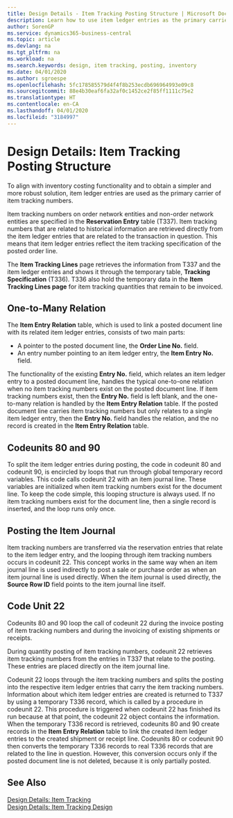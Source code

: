 ```yaml
---
title: Design Details - Item Tracking Posting Structure | Microsoft Docs
description: Learn how to use item ledger entries as the primary carrier of item tracking numbers.
author: SorenGP
ms.service: dynamics365-business-central
ms.topic: article
ms.devlang: na
ms.tgt_pltfrm: na
ms.workload: na
ms.search.keywords: design, item tracking, posting, inventory
ms.date: 04/01/2020
ms.author: sgroespe
ms.openlocfilehash: 5fc178585579d4f4f8b253ecdb696964993e09c8
ms.sourcegitcommit: 88e4b30eaf6fa32af0c1452ce2f85ff1111c75e2
ms.translationtype: HT
ms.contentlocale: en-CA
ms.lasthandoff: 04/01/2020
ms.locfileid: "3184997"
---
```

# <a name="design-details-item-tracking-posting-structure"></a>Design Details: Item Tracking Posting Structure
To align with inventory costing functionality and to obtain a simpler and more robust solution, item ledger entries are used as the primary carrier of item tracking numbers.  
  
Item tracking numbers on order network entities and non-order network entities are specified in the **Reservation Entry** table (T337). Item tracking numbers that are related to historical information are retrieved directly from the item ledger entries that are related to the transaction in question. This means that item ledger entries reflect the item tracking specification of the posted order line.  
  
The **Item Tracking Lines** page retrieves the information from T337 and the item ledger entries and shows it through the temporary table, **Tracking Specification** (T336). T336 also hold the temporary data in the **Item Tracking Lines page** for item tracking quantities that remain to be invoiced.  
  
## <a name="one-to-many-relation"></a>One-to-Many Relation  
The **Item Entry Relation** table, which is used to link a posted document line with its related item ledger entries, consists of two main parts:  
  
* A pointer to the posted document line, the **Order Line No.** field.  
* An entry number pointing to an item ledger entry, the **Item Entry No.** field.  
  
The functionality of the existing **Entry No.** field, which relates an item ledger entry to a posted document line, handles the typical one-to-one relation when no item tracking numbers exist on the posted document line. If item tracking numbers exist, then the **Entry No.** field is left blank, and the one-to-many relation is handled by the **Item Entry Relation** table. If the posted document line carries item tracking numbers but only relates to a single item ledger entry, then the **Entry No.** field handles the relation, and the no record is created in the **Item Entry Relation** table.  
  
## <a name="codeunits-80-and-90"></a>Codeunits 80 and 90  
To split the item ledger entries during posting, the code in codeunit 80 and codeunit 90, is encircled by loops that run through global temporary record variables. This code calls codeunit 22 with an item journal line. These variables are initialized when item tracking numbers exist for the document line. To keep the code simple, this looping structure is always used. If no item tracking numbers exist for the document line, then a single record is inserted, and the loop runs only once.  
  
## <a name="posting-the-item-journal"></a>Posting the Item Journal  
Item tracking numbers are transferred via the reservation entries that relate to the item ledger entry, and the looping through item tracking numbers occurs in codeunit 22. This concept works in the same way when an item journal line is used indirectly to post a sale or purchase order as when an item journal line is used directly. When the item journal is used directly, the **Source Row ID** field points to the item journal line itself.  
  
## <a name="code-unit-22"></a>Code Unit 22  
Codeunits 80 and 90 loop the call of codeunit 22 during the invoice posting of item tracking numbers and during the invoicing of existing shipments or receipts.  
  
During quantity posting of item tracking numbers, codeunit 22 retrieves item tracking numbers from the entries in T337 that relate to the posting. These entries are placed directly on the item journal line.  
  
Codeunit 22 loops through the item tracking numbers and splits the posting into the respective item ledger entries that carry the item tracking numbers. Information about which item ledger entries are created is returned to T337 by using a temporary T336 record, which is called by a procedure in codeunit 22. This procedure is triggered when codeunit 22 has finished its run because at that point, the codeunit 22 object contains the information. When the temporary T336 record is retrieved, codeunits 80 and 90 create records in the **Item Entry Relation** table to link the created item ledger entries to the created shipment or receipt line. Codeunits 80 or codeunit 90 then converts the temporary T336 records to real T336 records that are related to the line in question. However, this conversion occurs only if the posted document line is not deleted, because it is only partially posted.  
  
## <a name="see-also"></a>See Also  
[Design Details: Item Tracking](design-details-item-tracking.md)   
[Design Details: Item Tracking Design](design-details-item-tracking-design.md)